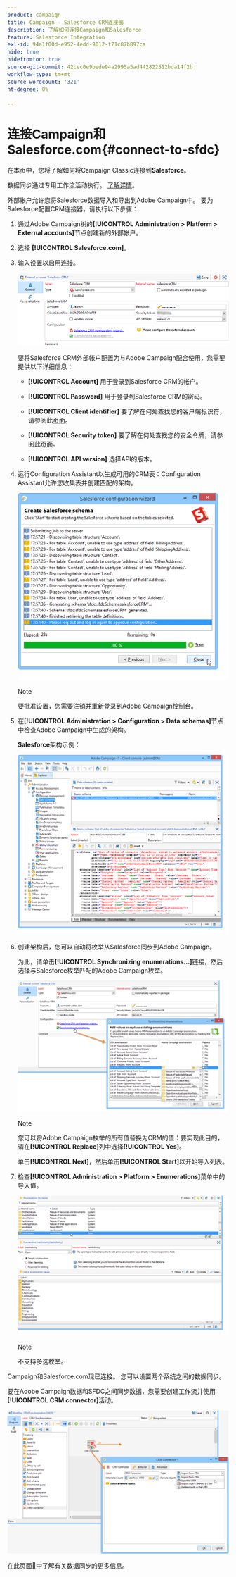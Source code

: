 ```yaml
---
product: campaign
title: Campaign - Salesforce CRM连接器
description: 了解如何连接Campaign和Salesforce
feature: Salesforce Integration
exl-id: 94a1f00d-e952-4edd-9012-f71c87b897ca
hide: true
hidefromtoc: true
source-git-commit: 42cec0e9bede94a2995a5ad442822512bda14f2b
workflow-type: tm+mt
source-wordcount: '321'
ht-degree: 0%

---
```


# 连接Campaign和Salesforce.com{#connect-to-sfdc}



在本页中，您将了解如何将Campaign Classic连接到&#x200B;**Salesforce**。

数据同步通过专用工作流活动执行。 [了解详情](../../platform/using/crm-data-sync.md)。


外部帐户允许您将Salesforce数据导入和导出到Adobe Campaign中。
要为Salesforce配置CRM连接器，请执行以下步骤：

1. 通过Adobe Campaign树的&#x200B;**[!UICONTROL Administration > Platform > External accounts]**&#x200B;节点创建新的外部帐户。
1. 选择 **[!UICONTROL Salesforce.com]**。
1. 输入设置以启用连接。

   ![](assets/ext_account_17.png)

   要将Salesforce CRM外部帐户配置为与Adobe Campaign配合使用，您需要提供以下详细信息：

   * **[!UICONTROL Account]**
用于登录到Salesforce CRM的帐户。

   * **[!UICONTROL Password]**
用于登录到Salesforce CRM的密码。

   * **[!UICONTROL Client identifier]**
要了解在何处查找您的客户端标识符，请参阅此[页面](https://help.salesforce.com/articleView?id=000205876&amp;type=1)。

   * **[!UICONTROL Security token]**
要了解在何处查找您的安全令牌，请参阅此[页面](https://help.salesforce.com/articleView?id=000205876&amp;type=1)。

   * **[!UICONTROL API version]**
选择API的版本。
1. 运行Configuration Assistant以生成可用的CRM表：Configuration Assistant允许您收集表并创建匹配的架构。

   ![](assets/crm_connectors_sfdc_launch.png)

   >[!NOTE]
   >
   >要批准设置，您需要注销并重新登录到Adobe Campaign控制台。

1. 在&#x200B;**[!UICONTROL Administration > Configuration > Data schemas]**&#x200B;节点中检查Adobe Campaign中生成的架构。

   **Salesforce**&#x200B;架构示例：

   ![](assets/crm_connectors_sfdc_table.png)

1. 创建架构后，您可以自动将枚举从Salesforce同步到Adobe Campaign。

   为此，请单击&#x200B;**[!UICONTROL Synchronizing enumerations...]**&#x200B;链接，然后选择与Salesforce枚举匹配的Adobe Campaign枚举。



   ![](assets/crm_connectors_sfdc_enum.png)

   >[!NOTE]
   >
   >您可以将Adobe Campaign枚举的所有值替换为CRM的值：要实现此目的，请在&#x200B;**[!UICONTROL Replace]**&#x200B;列中选择&#x200B;**[!UICONTROL Yes]**。


   单击&#x200B;**[!UICONTROL Next]**，然后单击&#x200B;**[!UICONTROL Start]**&#x200B;以开始导入列表。

1. 检查&#x200B;**[!UICONTROL Administration > Platform > Enumerations]**&#x200B;菜单中的导入值。

   ![](assets/crm_connectors_sfdc_exe.png)

   >[!NOTE]
   >
   > 不支持多选枚举。

Campaign和Salesforce.com现已连接。 您可以设置两个系统之间的数据同步。

要在Adobe Campaign数据和SFDC之间同步数据，您需要创建工作流并使用&#x200B;**[!UICONTROL CRM connector]**&#x200B;活动。

![](assets/crm_connectors_sfdc_wf.png)

在此页面[&#128279;](../../platform/using/crm-data-sync.md)中了解有关数据同步的更多信息。
